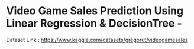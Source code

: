 # Video Game Sales Prediction Using Linear Regression & DecisionTree -


Dataset Link : https://www.kaggle.com/datasets/gregorut/videogamesales
